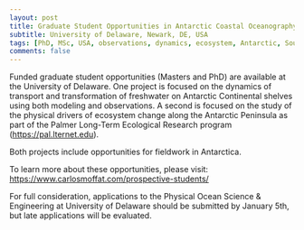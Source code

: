 ```yaml
---
layout: post
title: Graduate Student Opportunities in Antarctic Coastal Oceanography
subtitle: University of Delaware, Newark, DE, USA
tags: [PhD, MSc, USA, observations, dynamics, ecosystem, Antarctic, Southern Ocean]
comments: false
---
```


Funded graduate student opportunities (Masters and PhD) are available at the University of Delaware. One project is focused on the dynamics of transport and transformation of freshwater on Antarctic Continental shelves using both modeling and observations. A second is focused on the study of the physical drivers of ecosystem change along the Antarctic Peninsula as part of the Palmer Long-Term Ecological Research program (<https://pal.lternet.edu>).

Both projects include opportunities for fieldwork in Antarctica.

To learn more about these opportunities, please visit:
<https://www.carlosmoffat.com/prospective-students/>

For full consideration, applications to the Physical Ocean Science & Engineering at University of Delaware should be submitted by January 5th, but late applications will be evaluated.
